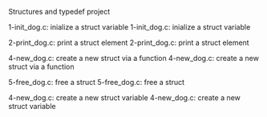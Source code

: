 Structures and typedef project 

1-init_dog.c: inialize a struct variable
1-init_dog.c: inialize a struct variable

2-print_dog.c: print a struct element
2-print_dog.c: print a struct element

4-new_dog.c: create a new struct via a function
4-new_dog.c: create a new struct via a function

5-free_dog.c: free a struct
5-free_dog.c: free a struct

4-new_dog.c: create a new struct variable
4-new_dog.c: create a new struct variable

